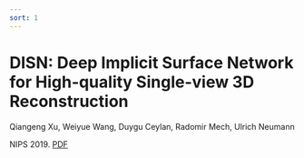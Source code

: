 ```yaml
---
sort: 1
---
```


# DISN: Deep Implicit Surface Network for High-quality Single-view 3D Reconstruction

Qiangeng Xu, Weiyue Wang, Duygu Ceylan, Radomir Mech, Ulrich Neumann

NIPS 2019. [PDF][PDF]

[PDF]:https://arxiv.org/abs/1904.04290
